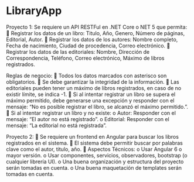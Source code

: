 # LibraryApp

Proyecto 1:
Se requiere un API RESTFul en .NET Core o NET 5 que permita:
 Registrar los datos de un libro: Titulo, Año, Genero, Número de páginas, Editorial,
Autor.
 Registrar los datos de los autores: Nombre completo, Fecha de nacimiento, Ciudad
de procedencia, Correo electrónico.
 Registrar los datos de las editoriales: Nombre, Dirección de Correspondencia,
Teléfono, Correo electrónico, Máximo de libros registrados.

Reglas de negocio:
 Todos los datos marcados con asterisco son obligatorios.
 Se debe garantizar la integridad de la información.
 Las editoriales pueden tener un máximo de libros registrados, en caso de no existir
límite, se indica -1.
 Si al intentar registrar un libro se supera el máximo permitido, debe generarse una
excepción y responder con el mensaje: “No es posible registrar el libro, se alcanzó
el máximo permitido.”.
 Si al intentar registrar un libro y no existe:
o Autor: Responder con el mensaje: “El autor no está registrado”.
o Editorial: Responder con el mensaje: “La editorial no está registrada”.

Proyecto 2:
 Se requiere un frontend en Angular para buscar los libros registrados en el sistema.
 El sistema debe permitir buscar por palabras clave como el autor, titulo, año.
 Aspectos Técnicos:
o Usar Angular 6 o mayor versión.
o Usar componentes, servicios, observadores, bootstrap (o cualquier librería UI).
o Una buena organización y estructura del proyecto serán tomadas en cuenta.
o Una buena maquetación de templates serán tomadas en cuenta.
